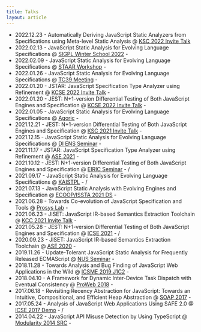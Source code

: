```yaml
---
title: Talks
layout: article
---
```

- 2022.12.23 -
  Automatically Deriving JavaScript Static Analyzers from Specifications using Meta-level Static Analysis
  @ [KSC 2022 Invite Talk](https://www.kiise.or.kr/conference/KSC/2022/)
- 2022.02.13 -
  JavaScript Static Analysis for Evolving Language Specifications
  @ [SIGPL Winter School 2022](https://sigpl.or.kr/school/2022w/) -
  [<i class="fa-solid fa-file-pdf"></i>](/assets/data/slide/2022/sigpl22-winter-park.pdf)
- 2022.02.09 -
  JavaScript Static Analysis for Evolving Language Specifications
  @ [STAAR Workshop](https://staar.knu.ac.kr/) -
  [<i class="fa-solid fa-file-pdf"></i>](/assets/data/slide/2022/erc22-workshop.pdf)
- 2022.01.26 -
  JavaScript Static Analysis for Evolving Language Specifications
  @ [TC39 Meeting](https://github.com/tc39/agendas/blob/main/2022/01.md) -
  [<i class="fa-solid fa-file-pdf"></i>](/assets/data/slide/2022/tc39-park-meeting.pdf)
- 2022.01.20 -
  JSTAR: JavaScript Specification Type Analyzer using Refinement
  @ [KCSE 2022 Invite Talk](http://sigsoft.or.kr/KCSE2022/) -
  [<i class="fa-solid fa-file-pdf"></i>](/assets/data/slide/2022/kcse22-park-jstar.pdf)
- 2022.01.20 -
  JEST: N+1-version Differential Testing of Both JavaScript Engines and Specification
  @ [KCSE 2022 Invite Talk](http://sigsoft.or.kr/KCSE2022/) -
  [<i class="fa-solid fa-file-pdf"></i>](/assets/data/slide/2022/kcse22-park-jest.pdf)
- 2022.01.05 -
  JavaScript Static Analysis for Evolving Language Specifications
  @ [Agoric](https://agoric.com/) -
  [<i class="fa-solid fa-file-pdf"></i>](/assets/data/slide/2022/agoric22-slide.pdf)
- 2021.12.21 -
  JEST: N+1-version Differential Testing of Both JavaScript Engines and Specification
  @ [KSC 2021 Invite Talk](https://www.kiise.or.kr/conference/KSC/2021/) -
  [<i class="fa-solid fa-file-pdf"></i>](/assets/data/slide/2021/ksc21-talk-slide.pdf)
- 2021.12.15 -
  JavaScript Static Analysis for Evolving Language Specifications
  @ [DI ENS Seminar](https://www.di.ens.fr/) -
  [<i class="fa-solid fa-file-pdf"></i>](/assets/data/slide/2021/diens21-talk-slide.pdf)
- 2021.11.17 -
  JSTAR: JavaScript Specification Type Analyzer using Refinement
  @ [ASE 2021](https://conf.researchr.org/track/ase-2021/ase-2021-papers) -
  [<i class="fa-solid fa-file-pdf"></i>](/assets/data/slide/2021/ase21-jstar-slide.pdf)
- 2021.10.12 -
  JEST: N+1-version Differential Testing of Both JavaScript Engines and Specification
  @ [EIRIC Seminar](https://www.eiric.or.kr/community/webinar_detail.php?Seq=55) -
  [<i class="fa-solid fa-file-pdf"></i>](/assets/data/slide/2021/eiric21-talk-slide.pdf) /
  [<i class="fa-brands fa-youtube"></i>](https://www.youtube.com/watch?v=tibudCY2388)
- 2021.09.17 -
  JavaScript Static Analysis for Evolving Language Specifications
  @ [KAISTPL](https://plrg.kaist.ac.kr/kaistpl) -
  [<i class="fa-solid fa-file-pdf"></i>](/assets/data/slide/2021/kaistpl21-talk-slide.pdf) /
  [<i class="fa-brands fa-youtube"></i>](https://www.youtube.com/watch?v=kk46PZO6jWI)
- 2021.07.13 -
  JavaScript Static Analysis with Evolving Engines and Specification
  @ [ECOOP/ISSTA 2021 DS](https://2021.ecoop.org/details/ecoop-issta-2021-doctoral-symposium/4/JavaScript-Static-Analysis-with-Evolving-Engines-and-Specification-Senior-Presentati) -
  [<i class="fa-solid fa-file-pdf"></i>](/assets/data/slide/2021/issta21-ds-slide.pdf)
- 2021.06.28 -
  Towards Co-evolution of JavaScript Specification and Tools
  @ [Prosys Lab](https://prosys.kaist.ac.kr/) -
  [<i class="fa-solid fa-file-pdf"></i>](/assets/data/slide/2021/ps-lab21-talk-slide.pdf)
- 2021.06.23 -
  JISET: JavaScript IR-based Semantics Extraction Toolchain
  @ [KCC 2021 Invite Talk](https://www.kiise.or.kr/conference/kcc/2021/) -
  [<i class="fa-solid fa-file-pdf"></i>](/assets/data/slide/2021/kcc21-talk-slide.pdf)
- 2021.05.28 -
  JEST: N+1-version Differential Testing of Both JavaScript Engines and Specification
  @ [ICSE 2021](https://conf.researchr.org/details/icse-2021/icse-2021-papers/43/JEST-N-1-version-Differential-Testing-of-Both-JavaScript-Engines-and-Specification) -
  [<i class="fa-solid fa-file-pdf"></i>](/assets/data/slide/2021/icse21-slide.pdf) /
  [<i class="fa-brands fa-youtube"></i>](https://www.youtube.com/watch?v=lX4iscqdx8Y)
- 2020.09.23 -
  JISET: JavaScript IR-based Semantics Extraction Toolchain
  @ [ASE 2020](https://conf.researchr.org/details/ase-2020/ase-2020-papers/77/JISET-JavaScript-IR-based-Semantics-Extraction-Toolchain) -
  [<i class="fa-solid fa-file-pdf"></i>](/assets/data/slide/2020/ase20-slide.pdf)
- 2019.11.26 -
  Update-Tolerant JavaScript Static Analysis for Frequently Released ECMAScript
  @ [NUS Seminar](https://events.comp.nus.edu.sg/view/16664) -
  [<i class="fa-solid fa-file-pdf"></i>](/assets/data/slide/2019/nus19-talk-slide.pdf)
- 2018.11.28 -
  Towards Analysis and Bug Finding of JavaScript Web Applications in the Wild
  @ [ICSME 2019 J1C2](https://icsme2018.github.io/program/Accepted.html) -
  [<i class="fa-solid fa-file-pdf"></i>](/assets/data/slide/2019/ieeesw19-slide.pdf)
- 2018.04.10 -
  A Framework for Dynamic Inter-Device Task Dispatch with Eventual Consistency
  @ [ProWeb 2018](https://2018.programming-conference.org/details/proweb-2018-papers/1/A-Framework-for-Dynamic-Inter-Device-Task-Dispatch-with-Eventual-Consistency) -
  [<i class="fa-solid fa-file-pdf"></i>](/assets/data/slide/2018/proweb18-slide.pdf)
- 2017.06.18 -
  Revisiting Recency Abstraction for JavaScript: Towards an Intuitive, Compositional, and Efficient Heap Abstraction
  @ [SOAP 2017](https://pldi17.sigplan.org/details/SOAP-2017-papers/1/Revisiting-Recency-Abstraction-for-JavaScript-Towards-an-Intuitive-Compositional-a) -
  [<i class="fa-solid fa-file-pdf"></i>](/assets/data/slide/2017/soap17-slide.pdf)
- 2017.05.24 -
  Analysis of JavaScript Web Applications Using SAFE 2.0
  @ [ICSE 2017 Demo](https://icse2017.gatech.edu/?q=demo-track#demo-2.3) -
  [<i class="fa-solid fa-file-pdf"></i>](/assets/data/slide/2017/icse-demo17-slide.pdf) /
  [<i class="fa-brands fa-youtube"></i>](https://www.youtube.com/watch?v=ZI_emiRMoxQ)
- 2014.04.22 -
  JavaScript API Misuse Detection by Using TypeScript
  @ [Modularity 2014 SRC](https://dl.acm.org/doi/proceedings/10.1145/2577080) -
  [<i class="fa-solid fa-file-pdf"></i>](/assets/data/slide/2014/mod-src14-slide.pdf)
